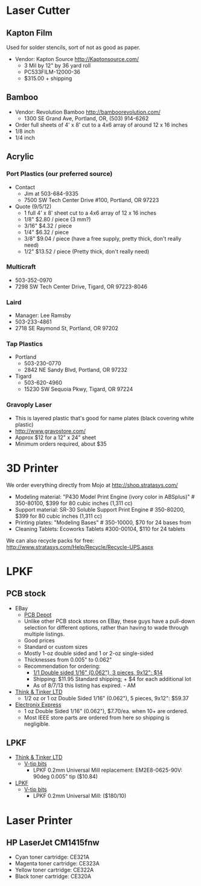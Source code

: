 # Laser Cutter

## Kapton Film

Used for solder stencils, sort of not as good as paper.

* Vendor: Kapton Source <http://Kaptonsource.com/>
  * 3 Mil by 12" by 36 yard roll
  * PC533FILM-12000-36
  * $315.00 + shipping

## Bamboo

- Vendor: Revolution Bamboo <http://bamboorevolution.com/>
   - 1300 SE Grand Ave, Portland, OR, (503) 914-6262
- Order full sheets of 4' x 8' cut to a 4x6 array of around 12 x 16 inches
- 1/8 inch
- 1/4 inch

## Acrylic

### Port Plastics (our preferred source)

- Contact
   - Jim at 503-684-9335
   - 7500 SW Tech Center Drive #100, Portland, OR 97223
- Quote (9/5/12)
   - 1 full 4' x 8' sheet cut to a 4x6 array of 12 x 16 inches
   - 1/8"  $2.80 / piece (3 mm?)
   - 3/16" $4.32 / piece
   - 1/4"  $6.32 / piece
   - 3/8"  $9.04 / piece (have a free supply, pretty thick, don't really need)
   - 1/2"  $13.52 / piece (Pretty thick, don't really need)

### Multicraft

* 503-352-0970
* 7298 SW Tech Center Drive, Tigard, OR 97223-8046

### Laird

* Manager: Lee Ramsby
* 503-233-4861
* 2718 SE Raymond St, Portland, OR 97202

### Tap Plastics

* Portland
  * 503-230-0770
  * 2842 NE Sandy Blvd, Portland, OR 97232
* Tigard
  * 503-620-4960
  * 15230 SW Sequoia Pkwy, Tigard, OR 97224

### Gravoply Laser

* This is layered plastic that's good for name plates (black covering white plastic)
* http://www.gravostore.com/
* Approx $12 for a 12" x 24" sheet
* Minimum orders required, about $35

# 3D Printer

We order everything directly from Mojo at <http://shop.stratasys.com/>

- Modeling material: "P430 Model Print Engine (ivory color in ABSplus)" # 350-80100, $399 for 80 cubic inches (1,311 cc)
- Support material: SR-30 Soluble Support Print Engine # 350-80200, $399 for 80 cubic inches (1,311 cc)
- Printing plates: "Modeling Bases" # 350-10000, $70 for 24 bases from 
- Cleaning Tablets: Ecoworks Tablets #300-00104, $110 for 24 tablets

We can also recycle packs for free: <http://www.stratasys.com/Help/Recycle/Recycle-UPS.aspx>

# LPKF

## PCB stock
* EBay
  * [PCB Depot](http://stores.ebay.com/PCB-Depot?_trksid=p2047675.l2563)
   * Unlike other PCB stock stores on EBay, these guys have a pull-down selection for different options, rather than having to wade through multiple listings.
   * Good prices
   * Standard or custom sizes
   * Mostly 1-oz double sided and 1 or 2-oz single-sided
   * Thicknesses from 0.005" to 0.062"
   * Recommendation for ordering:
      * [1/1 Double sided 1/16" (0.062"), 3 pieces, 9x12": $14](http://www.ebay.com/itm/Copper-Clad-Laminate-PCB-Printed-Circuit-Board-Material-/120664289524?pt=LH_DefaultDomain_0&var=&hash=item61cb0e8da0)
      * Shipping: $11.95 Standard shipping; + $4 for each additional lot
      * As of 8/7/13 this listing has expired. - AM
* [Think & Tinker LTD](http://www.thinktink.com/products/Copperclad.asp)
   * 1/2 oz or 1 oz Double Sided 1/16" (0.062"), 5 pieces, 9x12": $59.37
* [Electronix Express](http://www.elexp.com/pro_7bs1.htm)
   * 1 oz Double Sided 1/16" (0.062"), $7.70/ea. when 10+ are ordered.
   * Most IEEE store parts are ordered from here so shipping is negligible.
 
## LPKF 
* [Think & Tinker LTD](http://www.thinktink.com)
   * [V-tip bits](http://www.thinktink.com/products/Mechanical_Etching_Bits.asp)
      * LPKF 0.2mm Universal Mill replacement: EM2E8-0625-90V: 90deg 0.005" tip ($10.84)
* [LPKF](http://www.lpkfusa.com/Store/pages/list.aspx?cat=11&cid=11)
   * [V-tip bits](http://www.lpkfusa.com/Store/pages/list.aspx?cat=11/42&cid=42)
     * LPKF 0.2mm Universal Mill: ($180/10)

# Laser Printer

## HP LaserJet CM1415fnw

- Cyan toner cartridge: CE321A
- Magenta toner cartridge: CE323A
- Yellow toner cartridge: CE322A
- Black toner cartridge: CE320A
